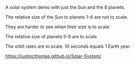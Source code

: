 A solar system demo with just the Sun and the 8 planets.

The relative size of the Sun to planets 1-4 are not to scale.

They are harder to see when their size is to scale.

The relative size of planets 5-8 are to scale.

The orbit rates are to scale. 10 seconds equals 1 Earth year.

https://justincthomas.github.io/Solar-System/
